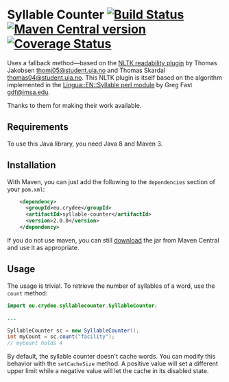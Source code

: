 Syllable Counter [![Build Status](https://travis-ci.org/m09/syllable-counter.svg?branch=master)](https://travis-ci.org/m09/syllable-counter) [![Maven Central version](https://img.shields.io/maven-central/v/eu.crydee/syllable-counter.svg)](http://search.maven.org/#search|ga|1|a%3A%22syllable-counter%22) [![Coverage Status](https://coveralls.io/repos/m09/syllable-counter/badge.svg?branch=master)](https://coveralls.io/r/m09/syllable-counter?branch=master)
===

Uses a fallback method—based on the [NLTK readability plugin][nltk] by
Thomas Jakobsen <thomj05@student.uia.no> and Thomas Skardal
<thomas04@student.uia.no>. This NLTK plugin is itself based on the
algorithm implemented in the [Lingua::EN::Syllable perl module][perl]
by Greg Fast <gdf@imsa.edu>.

Thanks to them for making their work available.

[nltk]: https://code.google.com/p/nltk/source/browse/trunk/nltk_contrib/nltk_contrib/readability/syllables_en.py

[perl]: http://search.cpan.org/~neilb/Lingua-EN-Syllable-0.26/

Requirements
------------

To use this Java library, you need Java 8 and Maven 3.

Installation
------------

With Maven, you can just add the following to the `dependencies`
section of your `pom.xml`:

```xml
    <dependency>
      <groupId>eu.crydee</groupId>
      <artifactId>syllable-counter</artifactId>
      <version>2.0.0</version>
    </dependency>
```

If you do not use maven, you can still [download][dl] the jar from
Maven Central and use it as appropriate.

[dl]: http://search.maven.org/remotecontent?filepath=eu/crydee/syllable-counter/2.0.0/syllable-counter-2.0.0.jar

Usage
-----

The usage is trivial. To retrieve the number of syllables of a word,
use the `count` method:

```java
import eu.crydee.syllablecounter.SyllableCounter;

...

SyllableCounter sc = new SyllableCounter();
int myCount = sc.count("facility");
// myCount holds 4
```

By default, the syllable counter doesn't cache words. You can modify
this behavior with the `setCacheSize` method. A positive value will
set a different upper limit while a negative value will let the cache
in its disabled state.
